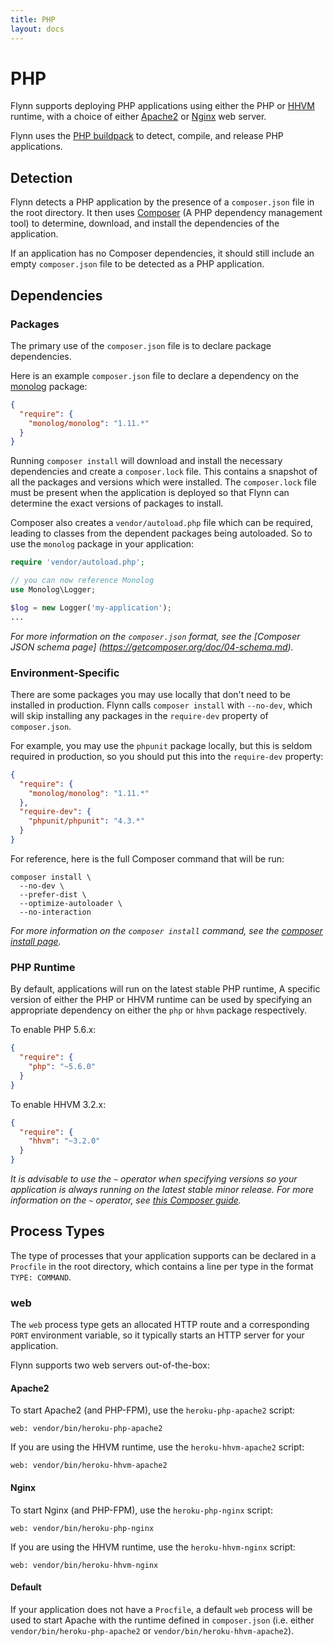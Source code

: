 ```yaml
---
title: PHP
layout: docs
---
```


# PHP

Flynn supports deploying PHP applications using either the PHP or [HHVM](http://hhvm.com/)
runtime, with a choice of either [Apache2](http://httpd.apache.org/) or
[Nginx](http://wiki.nginx.org/Main) web server.

Flynn uses the [PHP buildpack](https://github.com/heroku/heroku-buildpack-php) to detect,
compile, and release PHP applications.

## Detection

Flynn detects a PHP application by the presence of a `composer.json` file in the root directory.
It then uses [Composer](https://getcomposer.org/) (A PHP dependency management tool) to
determine, download, and install the dependencies of the application.

If an application has no Composer dependencies, it should still include an empty `composer.json`
file to be detected as a PHP application.

## Dependencies

### Packages

The primary use of the `composer.json` file is to declare package dependencies.

Here is an example `composer.json` file to declare a dependency on the
[monolog](https://github.com/Seldaek/monolog) package:

```json
{
  "require": {
    "monolog/monolog": "1.11.*"
  }
}
```

Running `composer install` will download and install the necessary dependencies and
create a `composer.lock` file. This contains a snapshot of all the packages and versions
which were installed. The `composer.lock` file must be present when the application is
deployed so that Flynn can determine the exact versions of packages to install.

Composer also creates a `vendor/autoload.php` file which can be required, leading to
classes from the dependent packages being autoloaded. So to use the `monolog` package
in your application:

```php
require 'vendor/autoload.php';

// you can now reference Monolog
use Monolog\Logger;

$log = new Logger('my-application');
...
```

*For more information on the `composer.json` format, see the [Composer JSON schema page]
(https://getcomposer.org/doc/04-schema.md).*

### Environment-Specific

There are some packages you may use locally that don't need to be installed in
production. Flynn calls `composer install` with `--no-dev`, which will skip
installing any packages in the `require-dev` property of `composer.json`.

For example, you may use the `phpunit` package locally, but this is seldom
required in production, so you should put this into the `require-dev` property:

```json
{
  "require": {
    "monolog/monolog": "1.11.*"
  },
  "require-dev": {
    "phpunit/phpunit": "4.3.*"
  }
}

```

For reference, here is the full Composer command that will be run:

```
composer install \
  --no-dev \
  --prefer-dist \
  --optimize-autoloader \
  --no-interaction
```

*For more information on the `composer install` command, see the [composer install page](https://getcomposer.org/doc/03-cli.md#install).*

### PHP Runtime

By default, applications will run on the latest stable PHP runtime, A specific version
of either the PHP or HHVM runtime can be used by specifying an appropriate dependency on
either the `php` or `hhvm` package respectively.

To enable PHP 5.6.x:

```json
{
  "require": {
    "php": "~5.6.0"
  }
}
```

To enable HHVM 3.2.x:

```json
{
  "require": {
    "hhvm": "~3.2.0"
  }
}
```

*It is advisable to use the `~` operator when specifying versions so your application is
always running on the latest stable minor release. For more information on the `~` operator,
see [this Composer guide](https://getcomposer.org/doc/01-basic-usage.md#next-significant-release-tilde-operator-).*

## Process Types

The type of processes that your application supports can be declared in a `Procfile` in the
root directory, which contains a line per type in the format `TYPE: COMMAND`.

### web

The `web` process type gets an allocated HTTP route and a corresponding `PORT` environment
variable, so it typically starts an HTTP server for your application.

Flynn supports two web servers out-of-the-box:

#### Apache2

To start Apache2 (and PHP-FPM), use the `heroku-php-apache2` script:

```
web: vendor/bin/heroku-php-apache2
```

If you are using the HHVM runtime, use the `heroku-hhvm-apache2` script:

```
web: vendor/bin/heroku-hhvm-apache2
```

#### Nginx

To start Nginx (and PHP-FPM), use the `heroku-php-nginx` script:

```
web: vendor/bin/heroku-php-nginx
```

If you are using the HHVM runtime, use the `heroku-hhvm-nginx` script:

```
web: vendor/bin/heroku-hhvm-nginx
```

#### Default

If your application does not have a `Procfile`, a default `web` process will be used
to start Apache with the runtime defined in `composer.json` (i.e. either
`vendor/bin/heroku-php-apache2` or `vendor/bin/heroku-hhvm-apache2`).
